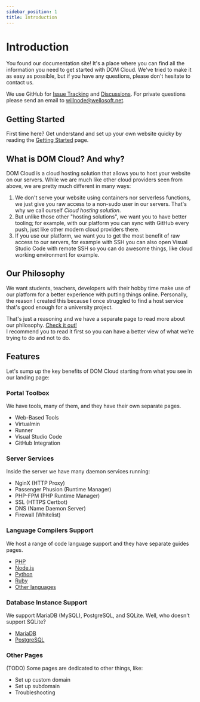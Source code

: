 ```yaml
---
sidebar_position: 1
title: Introduction
---
```


# Introduction

You found our documentation site! It's a place where you can find all the information you need to get started with DOM Cloud. We've tried to make it as easy as possible, but if you have any questions, please don't hesitate to contact us.

We use GitHub for [Issue Tracking](https://github.com/domcloud/domcloud-io/issues) and [Discussions](https://github.com/domcloud/domcloud-io/discussions). For private questions please send an email to [willnode@wellosoft.net](mailto:willnode@wellosoft.net).


## Getting Started

First time here? Get understand and set up your own website quicky by reading the [Getting Started](./getting-started.md) page.

## What is DOM Cloud? And why?

DOM Cloud is a cloud hosting solution that allows you to host your website on our servers. While we are much like other cloud providers seen from above, we are pretty much different in many ways:

1. We don't serve your website using containers nor serverless functions, we just give you raw access to a non-sudo user in our servers. That's why we call ourself *Cloud hosting solution*.
2. But unlike those other "hosting solutions", we want you to have better tooling; for example, with our platform you can sync with GitHub every push, just like other modern cloud providers there.
3. If you use our platform, we want you to get the most benefit of raw access to our servers, for example with SSH you can also open Visual Studio Code with remote SSH so you can do awesome things, like cloud working environment for example.


## Our Philosophy

We want students, teachers, developers with their hobby time make use of our platform for a better experience with putting things online. Personally, the reason I created this because I once struggled to find a host service that's good enough for a university project.

That's just a reasoning and we have a separate page to read more about our philosophy. [Check it out!](./philosophy.md) <br/>I recommend you to read it first so you can have a better view of what we're trying to do and not to do.

## Features

Let's sump up the key benefits of DOM Cloud starting from what you see in our landing page:

### Portal Toolbox

We have tools, many of them, and they have their own separate pages.

+ Web-Based Tools
+ Virtualmin
+ Runner
+ Visual Studio Code
+ GitHub Integration

### Server Services

Inside the server we have many daemon services running:

+ NginX (HTTP Proxy)
+ Passenger Phusion (Runtime Manager)
+ PHP-FPM (PHP Runtime Manager)
+ SSL (HTTPS Certbot)
+ DNS (Name Daemon Server)
+ Firewall (Whitelist)

### Language Compilers Support

We host a range of code language support and they have separate guides pages.

+ [PHP](../deployment/php.md)
+ [Node.js](../deployment/node.md)
+ [Python](../deployment/python.md)
+ [Ruby](../deployment/ruby.md)
+ [Other languages](../deployment/)

### Database Instance Support

We support MariaDB (MySQL), PostgreSQL, and SQLite. Well, who doesn't support SQLite?

+ [MariaDB](../features/database.md)
+ [PostgreSQL](../features/database.md)

### Other Pages

(TODO) Some pages are dedicated to other things, like:

+ Set up custom domain
+ Set up subdomain
+ Troubleshooting
